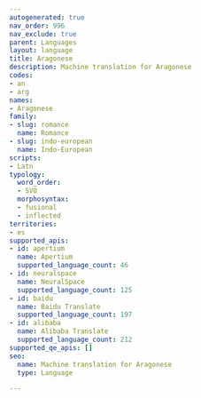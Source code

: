```yaml
---
autogenerated: true
nav_order: 996
nav_exclude: true
parent: Languages
layout: language
title: Aragonese
description: Machine translation for Aragonese
codes:
- an
- arg
names:
- Aragonese
family:
- slug: romance
  name: Romance
- slug: indo-european
  name: Indo-European
scripts:
- Latn
typology:
  word_order:
  - SVO
  morphosyntax:
  - fusional
  - inflected
territories:
- es
supported_apis:
- id: apertium
  name: Apertium
  supported_language_count: 46
- id: neuralspace
  name: NeuralSpace
  supported_language_count: 125
- id: baidu
  name: Baidu Translate
  supported_language_count: 197
- id: alibaba
  name: Alibaba Translate
  supported_language_count: 212
supported_qe_apis: []
seo:
  name: Machine translation for Aragonese
  type: Language

---
```



